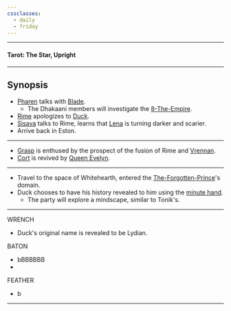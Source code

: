 ```yaml
---
cssclasses:
  - daily
  - friday
---
```

***
#### Tarot: The Star, Upright
***
## Synopsis
- [Pharen](../../Characters/-Player/Pharen.md) talks with [Blade](../../Characters/Blade.md).
	- The Dhakaani members will investigate the [8-The-Empire](../../Elements-of-the-Prophecy/8-The-Empire.md). 
- [Rime](../../Characters/Rime.md) apologizes to [Duck](../../Characters/-Player/Duck.md). 
- [Sisava](../../Characters/-Player/Sisava.md) talks to Rime, learns that [Lena](../../Characters/Lena.md) is turning darker and scarier.
- Arrive back in Eston.
*** 
- [Grasp](../../Characters/Grasp.md) is enthused by the prospect of the fusion of Rime and [Vrennan](../../Characters/Vrennan.md). 
- [Cort](../../Characters/-Player/Cort.md) is revived by [Queen Evelyn](../../../-Sacrosanct/Characters/Evelyn.md). 
***
- Travel to the space of Whitehearth, entered the [The-Forgotten-Prince](../../Characters/The-Forgotten-Prince.md)'s domain.
- Duck chooses to have his history revealed to him using the [minute hand](../../Objects/Clock-Hand.md).
	- The party will explore a mindscape, similar to Tonik's.
***
WRENCH
* Duck's original name is revealed to be Lydian.

BATON
- bBBBBBB
- 

FEATHER
- b

***



